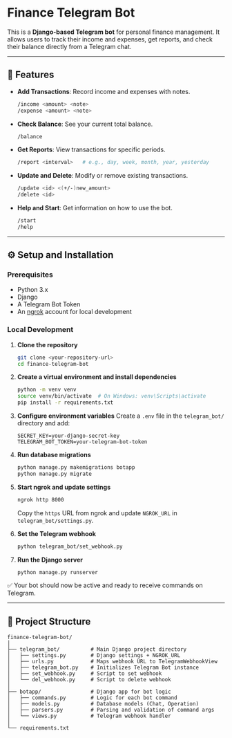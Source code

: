 # Finance Telegram Bot

This is a **Django-based Telegram bot** for personal finance management.
It allows users to track their income and expenses, get reports, and check their balance directly from a Telegram chat.

---

## 🚀 Features

* **Add Transactions**: Record income and expenses with notes.

  ```bash
  /income <amount> <note>
  /expense <amount> <note>
  ```

* **Check Balance**: See your current total balance.

  ```bash
  /balance
  ```

* **Get Reports**: View transactions for specific periods.

  ```bash
  /report <interval>   # e.g., day, week, month, year, yesterday
  ```

* **Update and Delete**: Modify or remove existing transactions.

  ```bash
  /update <id> <(+/-)new_amount>
  /delete <id>
  ```

* **Help and Start**: Get information on how to use the bot.

  ```bash
  /start
  /help
  ```

---

## ⚙️ Setup and Installation

### Prerequisites

* Python 3.x
* Django
* A Telegram Bot Token
* An [ngrok](https://ngrok.com/) account for local development

### Local Development

1. **Clone the repository**

   ```bash
   git clone <your-repository-url>
   cd finance-telegram-bot
   ```

2. **Create a virtual environment and install dependencies**

   ```bash
   python -m venv venv
   source venv/bin/activate  # On Windows: venv\Scripts\activate
   pip install -r requirements.txt
   ```

3. **Configure environment variables**
   Create a `.env` file in the `telegram_bot/` directory and add:

   ```env
   SECRET_KEY=your-django-secret-key
   TELEGRAM_BOT_TOKEN=your-telegram-bot-token
   ```

4. **Run database migrations**

   ```bash
   python manage.py makemigrations botapp
   python manage.py migrate
   ```

5. **Start ngrok and update settings**

   ```bash
   ngrok http 8000
   ```

   Copy the `https` URL from ngrok and update `NGROK_URL` in `telegram_bot/settings.py`.

6. **Set the Telegram webhook**

   ```bash
   python telegram_bot/set_webhook.py
   ```

7. **Run the Django server**

   ```bash
   python manage.py runserver
   ```

✅ Your bot should now be active and ready to receive commands on Telegram.

---

## 📂 Project Structure

```plaintext
finance-telegram-bot/
│
├── telegram_bot/          # Main Django project directory
│   ├── settings.py        # Django settings + NGROK_URL
│   ├── urls.py            # Maps webhook URL to TelegramWebhookView
│   ├── telegram_bot.py    # Initializes Telegram Bot instance
│   ├── set_webhook.py     # Script to set webhook
│   └── del_webhook.py     # Script to delete webhook
│
├── botapp/                # Django app for bot logic
│   ├── commands.py        # Logic for each bot command
│   ├── models.py          # Database models (Chat, Operation)
│   ├── parsers.py         # Parsing and validation of command args
│   └── views.py           # Telegram webhook handler
│
└── requirements.txt
```
